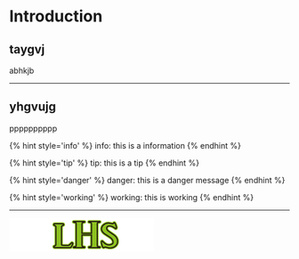 # Introduction

## taygvj

abhkjb

***
## yhgvujg

pppppppppp

{% hint style='info' %}
info: this is a information
{% endhint %}

{% hint style='tip' %}
tip: this is a tip
{% endhint %}

{% hint style='danger' %}
danger: this is a danger message
{% endhint %}

{% hint style='working' %}
working: this is working
{% endhint %}

---

![logo](assets/logo.png)
